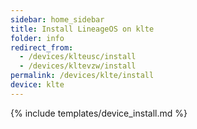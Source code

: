 ```yaml
---
sidebar: home_sidebar
title: Install LineageOS on klte
folder: info
redirect_from:
  - /devices/klteusc/install
  - /devices/kltevzw/install
permalink: /devices/klte/install
device: klte
---
```

{% include templates/device_install.md %}
